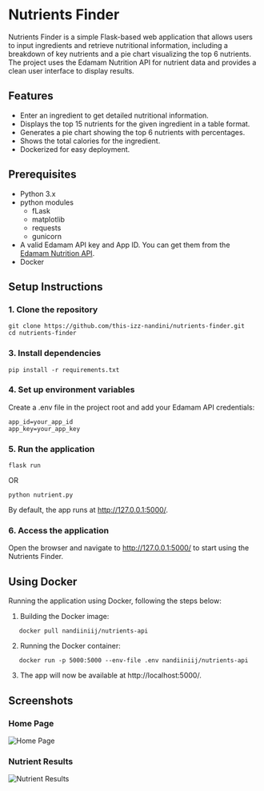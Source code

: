 # Nutrients Finder

Nutrients Finder is a simple Flask-based web application that allows users to input ingredients and retrieve nutritional information, including a breakdown of key nutrients and a pie chart visualizing the top 6 nutrients. The project uses the Edamam Nutrition API for nutrient data and provides a clean user interface to display results.

## Features

- Enter an ingredient to get detailed nutritional information.
- Displays the top 15 nutrients for the given ingredient in a table format.
- Generates a pie chart showing the top 6 nutrients with percentages.
- Shows the total calories for the ingredient.
- Dockerized for easy deployment.

## Prerequisites

- Python 3.x
- python modules
  - fLask
  - matplotlib
  - requests
  - gunicorn
- A valid Edamam API key and App ID. You can get them from the [Edamam Nutrition API](https://developer.edamam.com/edamam-nutrition-api).
- Docker

## Setup Instructions

### 1. Clone the repository
```
git clone https://github.com/this-izz-nandini/nutrients-finder.git
cd nutrients-finder
```

### 3. Install dependencies
```
pip install -r requirements.txt
```

### 4. Set up environment variables

Create a .env file in the project root and add your Edamam API credentials:

```
app_id=your_app_id
app_key=your_app_key
```

### 5. Run the application
```
flask run
```
OR 
```
python nutrient.py
```

By default, the app runs at http://127.0.0.1:5000/.

### 6. Access the application

Open the browser and navigate to http://127.0.0.1:5000/ to start using the Nutrients Finder.

## Using Docker

Running the application using Docker, following the steps below:

1. Building the Docker image:
```
   docker pull nandiiniij/nutrients-api
```

2. Running the Docker container:
```
   docker run -p 5000:5000 --env-file .env nandiiniij/nutrients-api
```

3. The app will now be available at http://localhost:5000/.


## Screenshots

### Home Page

![Home Page](https://github.com/user-attachments/assets/8d4cbab2-c6c7-4fcb-8297-9e12e8e68324)


### Nutrient Results

![Nutrient Results](https://github.com/user-attachments/assets/6af0e0bf-83c4-4eec-9b25-5944d881e03f)
